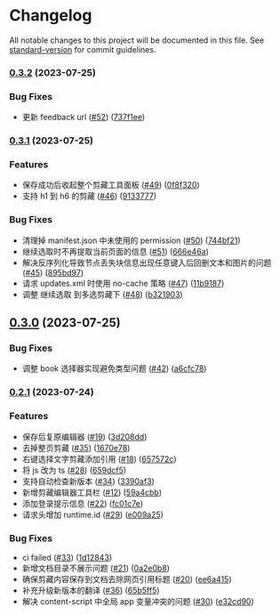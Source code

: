 # Changelog

All notable changes to this project will be documented in this file. See [standard-version](https://github.com/conventional-changelog/standard-version) for commit guidelines.

### [0.3.2](https://github.com/yuque/yuque-chrome-extension/compare/v0.3.1...v0.3.2) (2023-07-25)


### Bug Fixes

* 更新 feedback url ([#52](https://github.com/yuque/yuque-chrome-extension/issues/52)) ([737f1ee](https://github.com/yuque/yuque-chrome-extension/commit/737f1eed7aeb3da765be73f41bd412a61a1f02f2))

### [0.3.1](https://github.com/yuque/yuque-chrome-extension/compare/v0.3.0...v0.3.1) (2023-07-25)


### Features

* 保存成功后收起整个剪藏工具面板 ([#49](https://github.com/yuque/yuque-chrome-extension/issues/49)) ([0f8f320](https://github.com/yuque/yuque-chrome-extension/commit/0f8f320cce76196ebe9690cd32df2cc2427da30c))
* 支持 h1 到 h6 的剪藏 ([#46](https://github.com/yuque/yuque-chrome-extension/issues/46)) ([9133777](https://github.com/yuque/yuque-chrome-extension/commit/9133777cc2e326399ce008aadb06fe7c15cac902))


### Bug Fixes

* 清理掉 manifest.json 中未使用的 permission ([#50](https://github.com/yuque/yuque-chrome-extension/issues/50)) ([744bf21](https://github.com/yuque/yuque-chrome-extension/commit/744bf2147eaf567bb0d6ed4f9872545d42d9fa2b))
* 继续选取时不再提取当前页面的信息 ([#51](https://github.com/yuque/yuque-chrome-extension/issues/51)) ([666e46a](https://github.com/yuque/yuque-chrome-extension/commit/666e46a0a4bb2146834d1f347cf9d844896a933b))
* 解决反序列化导致节点丢失块信息出现任意键入后回删文本和图片的问题 ([#45](https://github.com/yuque/yuque-chrome-extension/issues/45)) ([895bd97](https://github.com/yuque/yuque-chrome-extension/commit/895bd97f8d7c6cda400e3b64340a8dac3f3ddba1))
* 请求 updates.xml 时使用 no-cache 策略 ([#47](https://github.com/yuque/yuque-chrome-extension/issues/47)) ([11b9187](https://github.com/yuque/yuque-chrome-extension/commit/11b91872bf98ee41009400fca551c04d054b393c))
* 调整 继续选取 到多选剪藏下 ([#48](https://github.com/yuque/yuque-chrome-extension/issues/48)) ([b321903](https://github.com/yuque/yuque-chrome-extension/commit/b321903102e20e46b88df1202e0a40857478ce20))

## [0.3.0](https://github.com/yuque/yuque-chrome-extension/compare/v0.2.1...v0.3.0) (2023-07-25)


### Bug Fixes

* 调整 book 选择器实现避免类型问题 ([#42](https://github.com/yuque/yuque-chrome-extension/issues/42)) ([a6cfc78](https://github.com/yuque/yuque-chrome-extension/commit/a6cfc788f4040e7592ab4b11cca8e479e1bbdc7f))

### [0.2.1](https://github.com/yuque/yuque-chrome-extension/compare/v0.2.0...v0.2.1) (2023-07-24)


### Features

* 保存后复原编辑器 ([#19](https://github.com/yuque/yuque-chrome-extension/issues/19)) ([3d208dd](https://github.com/yuque/yuque-chrome-extension/commit/3d208ddeb9688ba84f1e3b746c2747b038ad3d67))
* 去掉整页剪藏 ([#35](https://github.com/yuque/yuque-chrome-extension/issues/35)) ([1670e78](https://github.com/yuque/yuque-chrome-extension/commit/1670e7811271166ac5083c6663d4d3b8703bc4e3))
* 右键选择文字剪藏添加引用 ([#18](https://github.com/yuque/yuque-chrome-extension/issues/18)) ([657572c](https://github.com/yuque/yuque-chrome-extension/commit/657572c7cd57efb62c29ecb17c39874e327c07fb))
* 将 js 改为 ts ([#28](https://github.com/yuque/yuque-chrome-extension/issues/28)) ([659dcf5](https://github.com/yuque/yuque-chrome-extension/commit/659dcf5774bd600053f9d69cef4ad1a2449450ed))
* 支持自动检查新版本 ([#34](https://github.com/yuque/yuque-chrome-extension/issues/34)) ([3390af3](https://github.com/yuque/yuque-chrome-extension/commit/3390af39389a9d3333ddfd9d1f90014e0a299287))
* 新增剪藏编辑器工具栏 ([#12](https://github.com/yuque/yuque-chrome-extension/issues/12)) ([59a4cbb](https://github.com/yuque/yuque-chrome-extension/commit/59a4cbb80c028e0ca40419de2294ee5485579d26))
* 添加登录提示信息 ([#22](https://github.com/yuque/yuque-chrome-extension/issues/22)) ([fc01c7e](https://github.com/yuque/yuque-chrome-extension/commit/fc01c7e9030a3a02381b4ff876cc342d9d6cf4a2))
* 请求头增加 runtime.id ([#29](https://github.com/yuque/yuque-chrome-extension/issues/29)) ([e009a25](https://github.com/yuque/yuque-chrome-extension/commit/e009a252933cc376bd16f3e3af6ecd44c0cf44e1))


### Bug Fixes

* ci failed ([#33](https://github.com/yuque/yuque-chrome-extension/issues/33)) ([1d12843](https://github.com/yuque/yuque-chrome-extension/commit/1d1284382f59b2cfe27351d6f1a54d765fbab7db))
* 新增文档目录不展示问题 ([#21](https://github.com/yuque/yuque-chrome-extension/issues/21)) ([0a2e0b8](https://github.com/yuque/yuque-chrome-extension/commit/0a2e0b8f52e292bb6b5bb69774eca5057befab5b))
* 确保剪藏内容保存到文档去除网页引用标题 ([#20](https://github.com/yuque/yuque-chrome-extension/issues/20)) ([ee6a415](https://github.com/yuque/yuque-chrome-extension/commit/ee6a4155ce7d2d5c689a37c8a1e63af4ffc91991))
* 补充升级新版本的翻译 ([#36](https://github.com/yuque/yuque-chrome-extension/issues/36)) ([65b5ff5](https://github.com/yuque/yuque-chrome-extension/commit/65b5ff5f4c56983fd8193eca4a1b86200c0e3f9e))
* 解决 content-script 中全局 app 变量冲突的问题 ([#30](https://github.com/yuque/yuque-chrome-extension/issues/30)) ([e32cd90](https://github.com/yuque/yuque-chrome-extension/commit/e32cd90690cc52cfd51c262da6d6a4cd93d54fd5))
